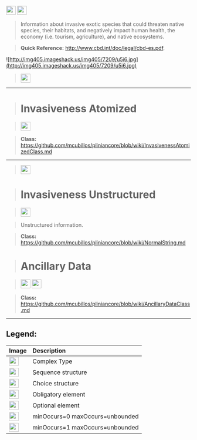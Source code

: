 <img src='http://imageshack.us/a/img16/5397/multipleg.jpg' width='26' height='24' /> <img src='http://img6.imageshack.us/img6/1315/sequencej.jpg' width='26' height='24' />

> Information about invasive exotic species that could threaten native species, their habitats, and negatively impact human health, the economy (i.e. tourism, agriculture), and native ecosystems.

> <b>Quick Reference:</b> http://www.cbd.int/doc/legal/cbd-es.pdf.

![http://img405.imageshack.us/img405/7209/u5i6.jpg](http://img405.imageshack.us/img405/7209/u5i6.jpg)




> <img src='http://img266.imageshack.us/img266/2791/choice.jpg' width='26' height='24' />


---


> # Invasiveness Atomized #

> <img src='http://imageshack.us/a/img16/5397/multipleg.jpg' width='26' height='24' />

> <b>Class:</b> https://github.com/mcubillos/pliniancore/blob/wiki/InvasivenessAtomizedClass.md


---

> <img src='http://img6.imageshack.us/img6/1315/sequencej.jpg' width='26' height='24' />

> # Invasiveness Unstructured #

> <img src='http://img52.imageshack.us/img52/2777/elementkw.jpg' width='26' height='24' />

> Unstructured information.

> <b>Class:</b> https://github.com/mcubillos/pliniancore/blob/wiki/NormalString.md

> # Ancillary Data #

> <img src='http://imageshack.us/a/img16/5397/multipleg.jpg' width='26' height='24' /> <img src='http://img19.imageshack.us/img19/4356/infinitol.jpg' width='26' height='24' />

> <b>Class:</b> https://github.com/mcubillos/pliniancore/blob/wiki/AncillaryDataClass.md


---


<h2><b>Legend:</b></h2>

|Image|Description|
|:----|:----------|
|<img src='http://imageshack.us/a/img16/5397/multipleg.jpg' width='26' height='24' />|Complex Type|
|<img src='http://img6.imageshack.us/img6/1315/sequencej.jpg' width='26' height='24' />|Sequence structure|
|<img src='http://img266.imageshack.us/img266/2791/choice.jpg' width='26' height='24' />|Choice structure|
|<img src='http://img52.imageshack.us/img52/2777/elementkw.jpg' width='26' height='24' />|Obligatory element|
|<img src='http://img585.imageshack.us/img585/4808/optional.jpg' width='26' height='24' />|Optional element|
|<img src='http://img19.imageshack.us/img19/4356/infinitol.jpg' width='26' height='24' />|minOccurs=0 maxOccurs=unbounded|
|<img src='http://img198.imageshack.us/img198/6134/unoinfinito.jpg' width='26' height='24' />|minOccurs=1 maxOccurs=unbounded|

